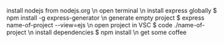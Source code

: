 install nodejs from nodejs.org \n
open terminal \n
install express globally $ npm install -g express-generator \n
generate empty project $ express name-of-project --view=ejs \n
open project in VSC $ code ./name-of-project \n
install dependencies $ npm install \n
get some coffee